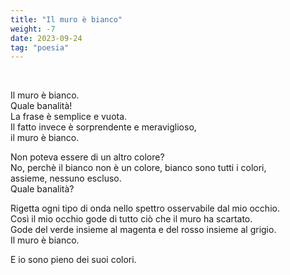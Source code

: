```yaml
---
title: "Il muro è bianco"
weight: -7
date: 2023-09-24
tag: "poesia"
---
```


&nbsp;

Il muro è bianco.  
Quale banalità!  
La frase è semplice e vuota.  
Il fatto invece è sorprendente e meraviglioso,  
il muro è bianco.  

Non poteva essere di un altro colore?  
No, perchè il bianco non è un colore, bianco sono tutti i colori,  
assieme, nessuno escluso.  
Quale banalità?  

Rigetta ogni tipo di onda nello spettro osservabile dal mio occhio.  
Così il mio occhio gode di tutto ciò che il muro ha scartato.  
Gode del verde insieme al magenta e del rosso insieme al grigio.  
Il muro è bianco.  

E io sono pieno dei suoi colori.  
